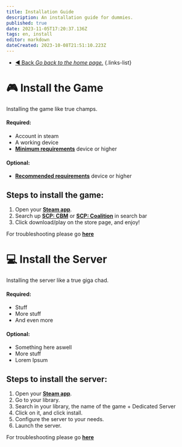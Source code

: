 ```yaml
---
title: Installation Guide
description: An installation guide for dummies.
published: true
date: 2023-11-05T17:20:37.136Z
tags: en, install
editor: markdown
dateCreated: 2023-10-08T21:51:10.223Z
---
```


- [:arrow_backward: Back *Go back to the home page.*](/en/home#general)
{.links-list}
# :video_game: Install the Game
Installing the game like true champs.
#### **Required**:
- Account in steam
- A working device
- [**Minimum requirements**](/en/install/requirements) device or higher

#### **Optional**:
- [**Recommended requirements**](/en/install/requirements) device or higher

## Steps to install the game:
1. Open your [**Steam app**](https://store.steampowered.com/about/).
2. Search up [**SCP: CBM**](https://store.steampowered.com/app/1782380/SCP_Containment_Breach_Multiplayer/) or [**SCP: Coalition**](https://wiki.scpcbm.com) in search bar
3. Click download/play on the store page, and enjoy!

For troubleshooting please go [**here**](/en/troubleshooting)

# :computer: Install the Server
Installing the server like a true giga chad.
#### **Required**:
- Stuff
- More stuff
- And even more
#### **Optional**:
- Something here aswell
- More stuff
- Lorem Ipsum

## Steps to install the server:
1. Open your [**Steam app**](https://store.steampowered.com/about/).
2. Go to your library.
3. Search in your library, the name of the game + Dedicated Server
4. Click on it, and click install.
5. Configure the server to your needs.
6. Launch the server.

For troubleshooting please go [**here**](/en/troubleshooting)